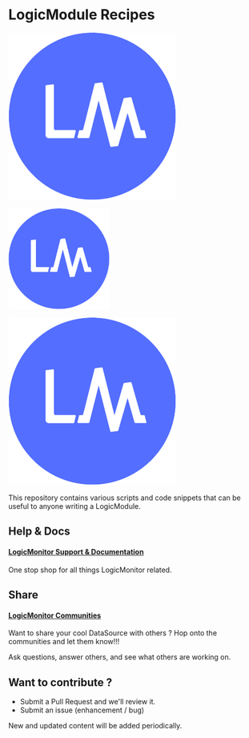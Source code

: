 # LogicModule Recipes

![text](https://github.com/logicmonitor/monitoring-recipes/blob/master/LM_Logo.png)

<img src="https://github.com/logicmonitor/monitoring-recipes/blob/master/LM_Logo.png" width="40%">

![Logo](https://github.com/logicmonitor/monitoring-recipes/blob/master/LM_Logo.png) <!-- .element height="50%" width="50%" -->

This repository contains various scripts and code snippets that can be useful to anyone writing a LogicModule.

## Help & Docs
#### [LogicMonitor Support & Documentation](https://www.logicmonitor.com/support/)
One stop shop for all things LogicMonitor related.

## Share
#### [LogicMonitor Communities](https://communities.logicmonitor.com/)
Want to share your cool DataSource with others ? Hop onto the communities and let them know!!!

Ask questions, answer others, and see what others are working on.

## Want to contribute ?

 * Submit a Pull Request and we'll review it.
 * Submit an issue (enhancement / bug)

New and updated content will be added periodically.
